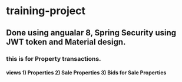 # training-project

## Done using angualar 8, Spring Security using JWT token and Material design.

### this is for Property transactions.

#### views 1) Properties 2) Sale Properties 3) Bids for Sale Properties
